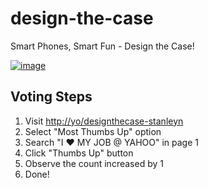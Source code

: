 design-the-case
===============

Smart Phones, Smart Fun - Design the Case!

[![image](assets/images/ios8_designthecase.gif)](https://git.corp.yahoo.com/pages/stanleyn/design-the-case/)

## Voting Steps
1. Visit <a href="http://yo/designthecase-stanleyn" target="_blank">http://yo/designthecase-stanleyn</a>
2. Select "Most Thumbs Up" option
3. Search "I ❤ MY JOB @ YAHOO" in page 1
4. Click "Thumbs Up" button
5. Observe the count increased by 1
6. Done!
